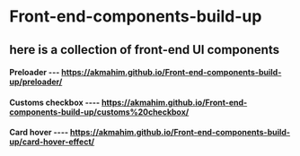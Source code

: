 # Front-end-components-build-up

## here is a collection of front-end UI components

#### Preloader --- https://akmahim.github.io/Front-end-components-build-up/preloader/

#### Customs checkbox ---- https://akmahim.github.io/Front-end-components-build-up/customs%20checkbox/

#### Card hover ---- https://akmahim.github.io/Front-end-components-build-up/card-hover-effect/
